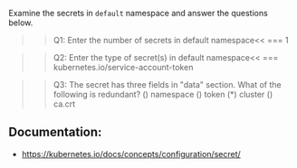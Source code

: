 
Examine the secrets in `default` namespace and answer the questions below.

>>Q1: Enter the number of secrets in default namespace<<
=== 1

>>Q2: Enter the type of secret(s) in default namespace<<
=== kubernetes.io/service-account-token

>>Q3: The secret has three fields in "data" section. What of the following is redundant?
() namespace
() token
(*) cluster
() ca.crt


## Documentation:
- https://kubernetes.io/docs/concepts/configuration/secret/
